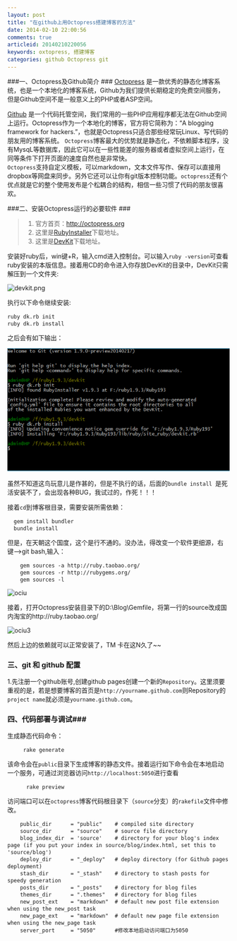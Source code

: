 ```yaml
---
layout: post
title: "在github上用Octopress搭建博客的方法"
date: 2014-02-10 22:00:56
comments: true
articleid: 20140210220056
keywords: oxtopress, 搭建博客
categories: github Octopress git
---
```

###一、Octopress及Github简介 ###
[Octopress](http://octopress.org) 是一款优秀的静态化博客系统，也是一个本地化的博客系统，Github为我们提供长期稳定的免费空间服务，但是Github空间不是一般意义上的PHP或者ASP空间。  

[Github](https://github.com/) 是一个代码托管空间，我们常用的一些PHP应用程序都无法在Github空间上运行。Octopress作为一个本地化的博客，官方将它简称为：“A blogging framework for hackers.”，也就是Octopress只适合那些经常玩Linux、写代码的朋友用的博客系统。  <!--more-->
`Octopress`博客最大的优势就是静态化，不依赖脚本程序，没有MysqL等数据库，因此它可以在一些性能差的服务器或者虚拟空间上运行，在同等条件下打开页面的速度自然也是非常快。  
`Octopress`支持自定义模板，可以markdown，文本文件写作、保存可以直接用dropbox等网盘来同步。另外它还可以让你有git版本控制功能。`octopress`还有个优点就是它的整个使用发布是个松耦合的结构，相信一些习惯了代码的朋友很喜欢。

###二、安装Octopress运行的必要软件 ###
> 1. 官方首页：http://octopress.org
> 1. 这里是[RubyInstaller](http://dl.bintray.com/oneclick/rubyinstaller/rubyinstaller-1.9.3-p484.exe?direct)下载地址。  
> 1. 这里是[DevKit](http://cloud.github.com/downloads/oneclick/rubyinstaller/DevKit-tdm-32-4.5.2-20111229-1559-sfx.exe)下载地址。  

安装好ruby后，win键+R，输入cmd进入控制台。可以输入`ruby -version`可查看ruby安装的本版信息。接着用CD的命令进入你存放DevKit的目录中，DevKit只需解压到一个文件夹:

![devkit.png](http://corey600.github.io/images/20130228/dkiu.jpg)

执行以下命令继续安装:

```
ruby dk.rb init       
ruby dk.rb install
```
之后会有如下输出：

![devkit-load.png](https://raw.githubusercontent.com/senola/pictures/master/octopress-tutorial/devkit-load.png)

虽然不知道这鸟玩意儿是作甚的，但是不执行的话，后面的`bundle install `是死活安装不了，会出现各种BUG，我试过的，作死！！！

接着`cd`到博客根目录，需要安装所需依赖：

```
  gem install bundler
  bundle install
```

但是，在天朝这个国度，这个是行不通的。没办法，得改变一个软件更细源，右键-->git bash,输入： 

```
    gem sources -a http://ruby.taobao.org/
	gem sources -r http://rubygems.org/
	gem sources -l
```

![ociu](http://corey600.github.io/images/20130228/ociu.jpg)

接着，打开Octopress安装目录下的D:\Blog\Gemfile，将第一行的source改成国内淘宝的http://ruby.taobao.org/ 

![ociu3](http://corey600.github.io/images/20130228/ociu3.jpg)

然后上边的依赖就可以正常安装了，TM 卡在这N久了~~


### 三、git 和 github 配置 ###
1.先注册一个github账号,创建github pages创建一个新的`Repository`。这里须要重视的是，若是想要博客的首页是`http://yourname.github.com`则Repository的`project name`就必须是`yourname.github.com`。


### 四、代码部署与调试###

生成静态代码命令：

```
     rake generate 
```  

该命令会在`public`目录下生成博客的静态文件。接着运行如下命令会在本地启动一个服务，可通过浏览器访问`http://localhost:5050`进行查看

```
      rake preview
```
访问端口可以在`octopress`博客代码根目录下（`source`分支）的`rakefile`文件中修改。

```
	public_dir      = "public"    # compiled site directory   
	source_dir      = "source"    # source file directory    
	blog_index_dir  = 'source'    # directory for your blog's index page (if you put your index in source/blog/index.html, set this to 'source/blog')    
	deploy_dir      = "_deploy"   # deploy directory (for Github pages deployment)   
	stash_dir       = "_stash"    # directory to stash posts for speedy generation   
	posts_dir       = "_posts"    # directory for blog files   
	themes_dir      = ".themes"   # directory for blog files   
	new_post_ext    = "markdown"  # default new post file extension when using the new_post task   
	new_page_ext    = "markdown"  # default new page file extension when using the new_page task   
	server_port     = "5050"      #修改本地启动访问端口为5050
```



